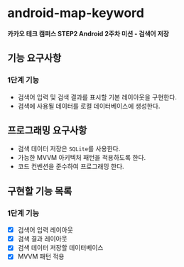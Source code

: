 # android-map-keyword
**카카오 테크 캠퍼스 STEP2 Android 2주차 미션 - 검색어 저장**
## 기능 요구사항
### 1단계 기능
- 검색어 입력 및 검색 결과를 표시할 기본 레이아웃을 구현한다.
- 검색에 사용될 데이터를 로컬 데이터베이스에 생성한다.

## 프로그래밍 요구사항
- 검색 데이터 저장은 `SQLite`를 사용한다.
- 가능한 MVVM 아키텍처 패턴을 적용하도록 한다.
- 코드 컨벤션을 준수하여 프로그래밍 한다.

## 구현할 기능 목록
### 1단계 기능
- [x] 검색어 입력 레이아웃
- [x] 검색 결과 레이아웃
- [x] 검색 데이터 저장할 데이터베이스
- [x] MVVM 패턴 적용
